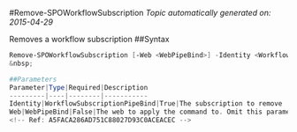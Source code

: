 #Remove-SPOWorkflowSubscription
*Topic automatically generated on: 2015-04-29*

Removes a workflow subscription
##Syntax
```powershell
Remove-SPOWorkflowSubscription [-Web <WebPipeBind>] -Identity <WorkflowSubscriptionPipeBind>```
&nbsp;

##Parameters
Parameter|Type|Required|Description
---------|----|--------|-----------
Identity|WorkflowSubscriptionPipeBind|True|The subscription to remove
Web|WebPipeBind|False|The web to apply the command to. Omit this parameter to use the current web.
<!-- Ref: A5FACA286AD751C88027D93C0ACEACEC -->
